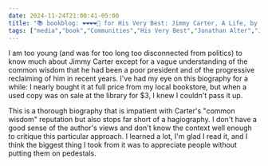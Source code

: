 ```yaml
---
date: 2024-11-24T21:00:41-05:00
title: "📚 bookblog: ❤️❤️❤️❤️🖤 for His Very Best: Jimmy Carter, A Life, by Jonathan Alter"
tags: ["media","book","Communities","His Very Best","Jonathan Alter","Jimmy Carter","independent bookstores","libraries"]
---
```


I am too young (and was for too long too disconnected from politics) to know much about Jimmy Carter except for a vague understanding of the common wisdom that he had been a poor president and of the progressive reclaiming of him in recent years. I've had my eye on this biography for a while: I nearly bought it at full price from my local bookstore, but when a used copy was on sale at the library for $3, I knew I couldn't pass it up.

This is a thorough biography that is impatient with Carter's "common wisdom" reputation but also stops far short of a hagiography. I don't have a good sense of the author's views and don't know the context well enough to critique this particular approach. I learned a lot, I'm glad I read it, and I think the biggest thing I took from it was to appreciate people without putting them on pedestals.